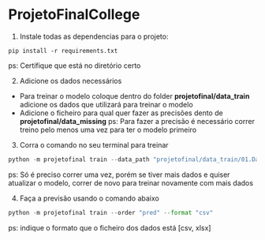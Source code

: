 # ProjetoFinalCollege
1. Instale todas as dependencias para o projeto: 
```
pip install -r requirements.txt
```
ps: Certifique que está no diretório certo

2. Adicione os dados necessários
- Para treinar o modelo coloque dentro do folder **projetofinal/data_train** adicione os dados que utilizará para treinar o modelo
- Adicione o ficheiro para qual quer fazer as precisões dento de **projetofinal/data_missing**
ps: Para fazer a precisão é necessário correr treino pelo menos uma vez para ter o modelo primeiro

3. Corra o comando no seu terminal para treinar
```python
python -m projetofinal train --data_path "projetofinal/data_train/01.Dataset FI_06032024.xlsx"
```
ps: Só é preciso correr uma vez, porém se tiver mais dados e quiser atualizar o modelo, correr de novo para treinar novamente com mais dados

4.  Faça a previsão usando o comando abaixo
```python
python -m projetofinal train --order "pred" --format "csv"  
```
ps: indique o formato que o ficheiro dos dados está [csv, xlsx]

